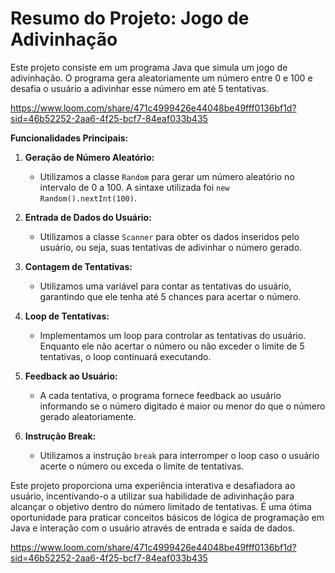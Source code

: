 # Resumo do Projeto: Jogo de Adivinhação

Este projeto consiste em um programa Java que simula um jogo de adivinhação. O programa gera aleatoriamente um número entre 0 e 100 e desafia o usuário a adivinhar esse número em até 5 tentativas.

https://www.loom.com/share/471c4999426e44048be49fff0136bf1d?sid=46b52252-2aa6-4f25-bcf7-84eaf033b435


**Funcionalidades Principais:**

1. **Geração de Número Aleatório:**
   - Utilizamos a classe `Random` para gerar um número aleatório no intervalo de 0 a 100. A sintaxe utilizada foi `new Random().nextInt(100)`.

2. **Entrada de Dados do Usuário:**
   - Utilizamos a classe `Scanner` para obter os dados inseridos pelo usuário, ou seja, suas tentativas de adivinhar o número gerado.

3. **Contagem de Tentativas:**
   - Utilizamos uma variável para contar as tentativas do usuário, garantindo que ele tenha até 5 chances para acertar o número.

4. **Loop de Tentativas:**
   - Implementamos um loop para controlar as tentativas do usuário. Enquanto ele não acertar o número ou não exceder o limite de 5 tentativas, o loop continuará executando.

5. **Feedback ao Usuário:**
   - A cada tentativa, o programa fornece feedback ao usuário informando se o número digitado é maior ou menor do que o número gerado aleatoriamente.

6. **Instrução Break:**
   - Utilizamos a instrução `break` para interromper o loop caso o usuário acerte o número ou exceda o limite de tentativas.

Este projeto proporciona uma experiência interativa e desafiadora ao usuário, incentivando-o a utilizar sua habilidade de adivinhação para alcançar o objetivo dentro do número limitado de tentativas. É uma ótima oportunidade para praticar conceitos básicos de lógica de programação em Java e interação com o usuário através de entrada e saída de dados.

https://www.loom.com/share/471c4999426e44048be49fff0136bf1d?sid=46b52252-2aa6-4f25-bcf7-84eaf033b435
